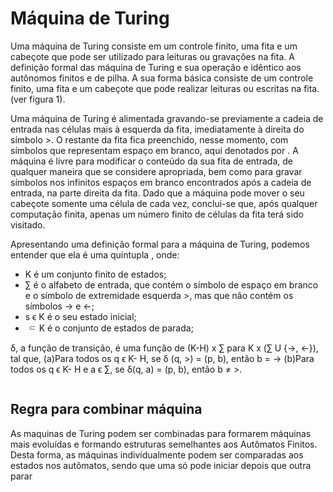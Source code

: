 # Máquina de Turing

Uma máquina de Turing consiste em um controle finito, uma fita e um cabeçote que pode ser utilizado para leituras ou gravações na fita. A definição formal das máquina de Turing e sua operação e idêntico aos autônomos finitos e de pilha. A sua forma básica consiste de um controle finito, uma fita e um cabeçote que pode realizar leituras ou escritas na fita. (ver figura 1).

Uma máquina de Turing é alimentada gravando-se previamente a cadeia de entrada nas células mais à esquerda da fita, imediatamente à direita do símbolo >. O restante da fita fica preenchido, nesse momento, com símbolos que representam espaço em branco, 
aqui denotados por <img alt="" src="https://github.com/ericoandre/Maquina-de-turing-pygame/blob/master/branco.jpg"/>. A máquina é livre para modificar o conteúdo da sua fita de entrada, de qualquer maneira que se considere apropriada, bem como para gravar símbolos nos infinitos espaços em branco encontrados após a cadeia de entrada, na parte direita da fita. Dado que a máquina pode mover o seu cabeçote somente uma célula de cada vez, conclui-se que, após qualquer computação finita, apenas um número finito de células da fita terá sido visitado. 




Apresentando uma definição formal para a máquina de Turing, podemos entender que ela é uma quíntupla <img alt="" src="https://github.com/ericoandre/Maquina-de-turing-pygame/blob/master/quintopla.png"/>, onde:
<ul>
<li>K é um conjunto finito de estados;</li>
<li>∑ é o alfabeto de entrada, que contém o símbolo de espaço em branco  e o símbolo de extremidade esquerda >, mas que não contém os símbolos → e ←;</li>
<li>s ϵ K é o seu estado inicial;</li> 
<li><img alt="" src="https://github.com/ericoandre/Maquina-de-turing-pygame/blob/master/terminal.png"/> ⸦ K é o conjunto de estados de parada;</li></ul>
 δ, a função de transição, é uma função de (K-H) x ∑ para K x (∑ U {→, ←}), tal que,
(a)Para todos os q ϵ K- H, se δ (q, >) = (p, b), então b = →
(b)Para todos os q ϵ K- H e a ϵ ∑, se δ(q, a) = (p, b), então b ≠ >.

<p align="center"><img alt="" src="https://github.com/ericoandre/Maquina-de-turing-pygame/blob/master/maquina.jpg"/></p>




## Regra para combinar máquina

As maquinas de Turing podem ser combinadas para formarem máquinas mais evoluídas e formando estruturas semelhantes aos Autômatos Finitos. Desta forma, as máquinas individualmente podem ser comparadas aos estados nos autômatos, sendo que uma só pode iniciar depois que outra parar 

<p align="center"><img alt="" src="https://github.com/ericoandre/Maquina-de-turing-pygame/blob/master/maquina%20M.jpg"/></p>
